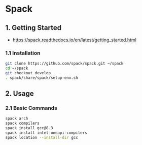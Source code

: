 # Spack

## 1. Getting Started

- https://spack.readthedocs.io/en/latest/getting_started.html

### 1.1 Installation

```bash
git clone https://github.com/spack/spack.git ~/spack
cd ~/spack
git checkout develop
. spack/share/spack/setup-env.sh
```

## 2. Usage

### 2.1 Basic Commands

```bash
spack arch
spack compilers
spack install gcc@8.3
spack install intel-oneapi-compilers
spack location --install-dir gcc
```
